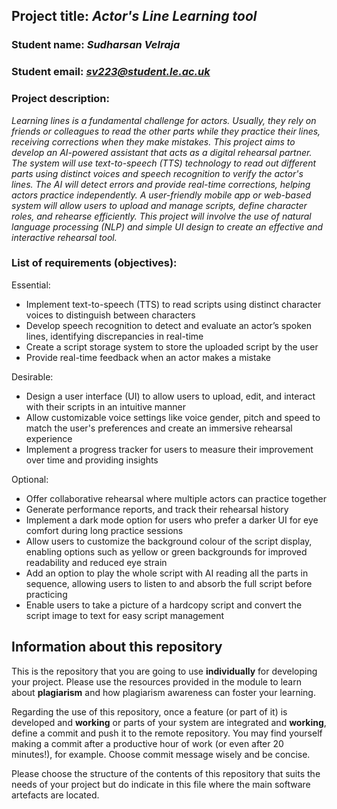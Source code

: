 [comment]: # (You may find the following markdown cheat sheet useful: https://www.markdownguide.org/cheat-sheet/. You may also consider using an online Markdown editor such as StackEdit or makeareadme.) 

## Project title: *Actor's Line Learning tool*

### Student name: *Sudharsan Velraja*

### Student email: *sv223@student.le.ac.uk*

### Project description: 
*Learning lines is a fundamental challenge for actors. Usually, they rely on friends or colleagues to read the other parts while they practice their lines, receiving corrections when they make mistakes. This project aims to develop an AI-powered assistant that acts as a digital rehearsal partner. The system will use text-to-speech (TTS) technology to read out different parts using distinct voices and speech recognition to verify the actor's lines. The AI will detect errors and provide real-time corrections, helping actors practice independently. A user-friendly mobile app or web-based system will allow users to upload and manage scripts, define character roles, and rehearse efficiently. This project will involve the use of natural language processing (NLP) and simple UI design to create an effective and interactive rehearsal tool.*

### List of requirements (objectives): 

[comment]: # (You can add as many additional bullet points as necessary by adding an additional hyphon symbol '-' at the end of each list) 

Essential:
- Implement text-to-speech (TTS) to read scripts using distinct character voices to distinguish between characters
- Develop speech recognition to detect and evaluate an actor’s spoken lines, identifying discrepancies in real-time
- Create a script storage system to store the uploaded script by the user
- Provide real-time feedback when an actor makes a mistake

Desirable:
- Design a user interface (UI) to allow users to upload, edit, and interact with their scripts in an intuitive manner
- Allow customizable voice settings like voice gender, pitch and speed to match the user's preferences and create an immersive rehearsal experience
- Implement a progress tracker for users to measure their improvement over time and providing insights

Optional:
- Offer collaborative rehearsal where multiple actors can practice together
- Generate performance reports, and track their rehearsal history
- Implement a dark mode option for users who prefer a darker UI for eye comfort during long practice sessions
- Allow users to customize the background colour of the script display, enabling options such as yellow or green backgrounds for improved readability and reduced eye strain
- Add an option to play the whole script with AI reading all the parts in sequence, allowing users to listen to and absorb the full script before practicing
- Enable users to take a picture of a hardcopy script and convert the script image to text for easy script management


## Information about this repository
This is the repository that you are going to use **individually** for developing your project. Please use the resources provided in the module to learn about **plagiarism** and how plagiarism awareness can foster your learning.

Regarding the use of this repository, once a feature (or part of it) is developed and **working** or parts of your system are integrated and **working**, define a commit and push it to the remote repository. You may find yourself making a commit after a productive hour of work (or even after 20 minutes!), for example. Choose commit message wisely and be concise.

Please choose the structure of the contents of this repository that suits the needs of your project but do indicate in this file where the main software artefacts are located.
